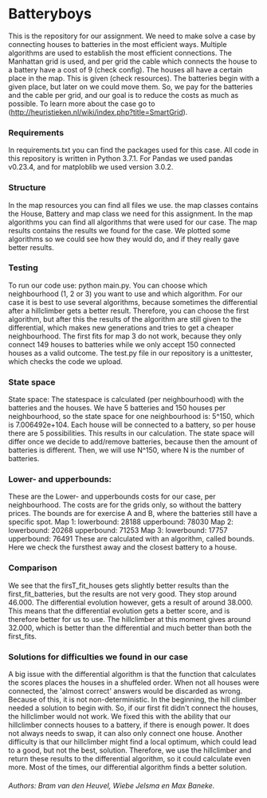 # Batteryboys
This is the repository for our assignment. We need to make solve a case by connecting houses to batteries in the most efficient ways. Multiple algorithms are used to establish the most efficient connections.
The Manhattan grid is used, and per grid the cable which connects the house to a battery have a cost of 9 (check config).
The houses all have a certain place in the map. This is given (check resources). The batteries begin with a given place, but later on we could move them. 
So, we pay for the batteries and the cable per grid, and our goal is to reduce the costs as much as possible.
To learn more about the case go to (http://heuristieken.nl/wiki/index.php?title=SmartGrid).

### Requirements
In requirements.txt you can find the packages used for this case. All code in this repository is written in Python 3.7.1.
For Pandas we used pandas v0.23.4, and for matploblib we used version 3.0.2.
  
### Structure
In the map resources you can find all files we use. the map classes contains the House, Battery and map class we need for this assignment. In the map algorithms you can find all algorithms that were used for our case. The map results contains the results we found for the case. We plotted some algorithms so we could see how they would do, and if they really gave better results.  
  
### Testing
To run our code use:
python main.py.
You can choose which neighbourhood (1, 2 or 3) you want to use and which algorithm.
For our case it is best to use several algorithms, because sometimes the differential after a hillclimber gets a better result.
Therefore, you can choose the first algorithm, but after this the results of the algorithm are still given to the differential, which makes new generations and tries to get a cheaper neighbourhood. 
The first fits for map 3 do not work, because they only connect 149 houses to batteries while we only accept 150 connected houses as a valid outcome.
The test.py file in our repository is a unittester, which checks the code we upload. 

### State space
State space: The statespace is calculated (per neighbourhood) with the batteries and the houses. 
We have 5 batteries and 150 houses per neighbourhood, so the state space for one neighbourhood is:
5^150, which is 7.006492e+104. Each house will be connected to a battery, so per house there are 5 possibilities. 
This results in our calculation. 
The state space will differ once we decide to add/remove batteries, because then the amount of batteries is different.
Then, we will use N^150, where N is the number of batteries.

### Lower- and upperbounds:
These are the Lower- and upperbounds costs for our case, per neighbourhood.
The costs are for the grids only, so without the battery prices.
The bounds are for exercise A and B, where the batteries still have a specific spot.
Map 1:
lowerbound: 28188
upperbound: 78030
Map 2:
lowerbound: 20268
upperbound: 71253
Map 3:
lowerbound: 17757
upperbound: 76491
These are calculated with an algorithm, called bounds. Here we check the fursthest away and the closest battery to a house.

### Comparison
We see that the firsT_fit_houses gets slightly better results than the first_fit_batteries, but the results are not very good.
They stop around 46.000.
The differential evolution however, gets a result of around 38.000.
This means that the differential evolution gets a better score, and is therefore better for us to use.
The hillclimber at this moment gives around 32.000, which is better than the differential and much better than both the first_fits.  

   
### Solutions for difficulties we found in our case
A big issue with the differential algorithm is that the function that calculates the scores places the houses in a shuffeled order. When not all houses were connected, the 'almost correct' answers would be discarded as wrong. Because of this, it is not non-deterministic. 
In the beginning, the hill climber needed a solution to begin with. So, if our first fit didn't connect the houses, the hillclimber would not work. We fixed this with the ability that our hillclimber connects houses to a battery, if there is enough power. It does not always needs to swap, it can also only connect one house. Another difficulty is that our hillclimber might find a local optimum, which could lead to a good, but not the best, solution. Therefore, we use the hillclimber and return these results to the differential algorithm, so it could calculate even more. Most of the times, our differential algorithm finds a better solution. 
###### Authors: Bram van den Heuvel, Wiebe Jelsma en Max Baneke.
